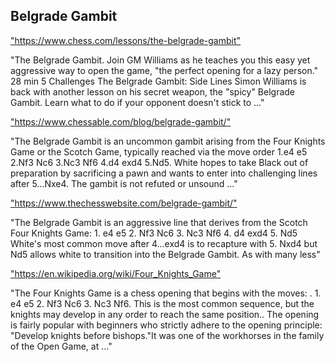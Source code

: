 <h2>Belgrade Gambit</h2>
<p><a href="https://www.chess.com/lessons/the-belgrade-gambit">"https://www.chess.com/lessons/the-belgrade-gambit"</a></p>

<p>"The Belgrade Gambit. Join GM Williams as he teaches you this easy yet aggressive way to open the game, "the perfect opening for a lazy person." 28 min 5 Challenges The Belgrade Gambit: Side Lines Simon Williams is back with another lesson on his secret weapon, the "spicy" Belgrade Gambit. Learn what to do if your opponent doesn't stick to ..." </p>

<p><a href="https://www.chessable.com/blog/belgrade-gambit/">"https://www.chessable.com/blog/belgrade-gambit/"</a></p>

<p>"The Belgrade Gambit is an uncommon gambit arising from the Four Knights Game or the Scotch Game, typically reached via the move order 1.e4 e5 2.Nf3 Nc6 3.Nc3 Nf6 4.d4 exd4 5.Nd5. White hopes to take Black out of preparation by sacrificing a pawn and wants to enter into challenging lines after 5…Nxe4. The gambit is not refuted or unsound ..." </p>

<p><a href="https://www.thechesswebsite.com/belgrade-gambit/">"https://www.thechesswebsite.com/belgrade-gambit/"</a></p>

<p>"The Belgrade Gambit is an aggressive line that derives from the Scotch Four Knights Game: 1. e4 e5 2. Nf3 Nc6 3. Nc3 Nf6 4. d4 exd4 5. Nd5 White's most common move after 4...exd4 is to recapture with 5. Nxd4 but Nd5 allows white to transition into the Belgrade Gambit. As with many less" </p>

<p><a href="https://en.wikipedia.org/wiki/Four_Knights_Game">"https://en.wikipedia.org/wiki/Four_Knights_Game"</a></p>

<p>"The Four Knights Game is a chess opening that begins with the moves: . 1. e4 e5 2. Nf3 Nc6 3. Nc3 Nf6. This is the most common sequence, but the knights may develop in any order to reach the same position.. The opening is fairly popular with beginners who strictly adhere to the opening principle: "Develop knights before bishops."It was one of the workhorses in the family of the Open Game, at ..." </p>

